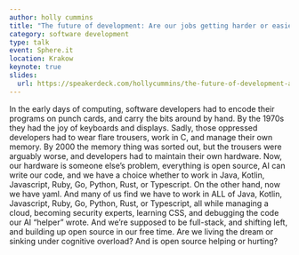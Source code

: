 ```yaml
---
author: holly cummins
title: "The future of development: Are our jobs getting harder or easier?"
category: software development
type: talk
event: Sphere.it
location: Krakow
keynote: true
slides:
  url: https://speakerdeck.com/hollycummins/the-future-of-development-are-our-jobs-getting-harder-or-easier-a21be911-9ae4-4cbf-8c3b-c07587bea4bf
---
```


In the early days of computing, software developers had to encode their programs on punch cards, and carry the bits around by hand. By the 1970s they had the joy of keyboards and displays. Sadly, those oppressed developers had to wear flare trousers, work in C, and manage their own memory. By 2000 the memory thing was sorted out, but the trousers were arguably worse, and developers had to maintain their own hardware. Now, our hardware is someone else’s problem, everything is open source, AI can write our code, and we have a choice whether to work in Java, Kotlin, Javascript, Ruby, Go, Python, Rust, or Typescript. On the other hand, now we have yaml. And many of us find we have to work in ALL of Java, Kotlin, Javascript, Ruby, Go, Python, Rust, or Typescript, all while managing a cloud, becoming security experts, learning CSS, and debugging the code our AI “helper” wrote. And we’re supposed to be full-stack, and shifting left, and building up open source in our free time. Are we living the dream or sinking under cognitive overload? And is open source helping or hurting? 